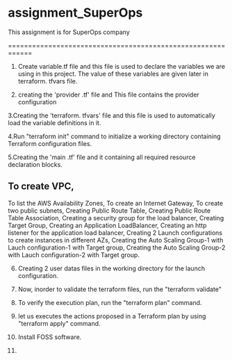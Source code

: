 # assignment_SuperOps
This assignment is for SuperOps company


============================================================
1. Create variable.tf file and this file is used to declare the variables we are using in this project. The value of these variables are given later in terraform. tfvars file.

2. creating the 'provider .tf' file and This file contains the provider configuration

3.Creating the 'terraform. tfvars' file and this file is used to automatically load the variable definitions in it.

4.Run "terraform init" command to initialize a working directory containing Terraform configuration files.

5.Creating the 'main .tf' file and it containing all required resource declaration blocks.
## To create VPC,
   To list the AWS Availability Zones, 
   To create an Internet Gateway, 
   To create two public subnets, 
   Creating Public Route Table, 
   Creating Public Route Table Association, 
   Creating a security group for the load balancer, 
   Creating Target Group, 
   Creating an Application LoadBalancer, 
   Creating an http listener for the application load balancer, 
   Creating 2 Launch configurations to create instances in different AZs, 
   Creating the Auto Scaling Group-1 with Lauch configuration-1 with Target group, Creating the Auto Scaling Group-2 with Lauch configuration-2 with Target group.

6. Creating 2 user datas files in the working directory for the launch configuration.

7. Now, inorder to validate the terraform files, run the "terraform validate"

8. To verify the execution plan, run the "terraform plan" command.

9. let us executes the actions proposed in a Terraform plan by using "terraform apply" command.
10. Install FOSS software.
11. 


